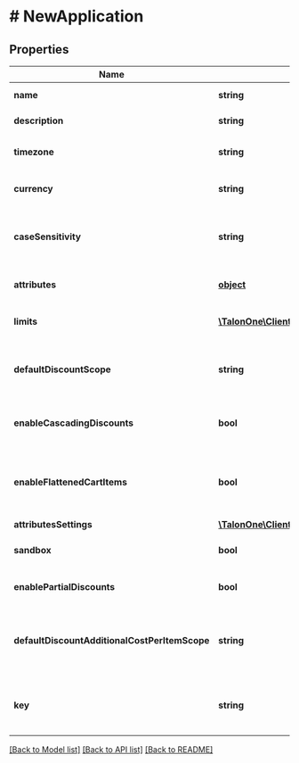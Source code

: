 # # NewApplication

## Properties

Name | Type | Description | Notes
------------ | ------------- | ------------- | -------------
**name** | **string** | The name of this application. | 
**description** | **string** | A longer description of the application. | [optional] 
**timezone** | **string** | A string containing an IANA timezone descriptor. | 
**currency** | **string** | The default currency for new customer sessions. | 
**caseSensitivity** | **string** | The case sensitivity behavior to check coupon codes in the campaigns of this Application. | [optional] 
**attributes** | [**object**](.md) | Arbitrary properties associated with this campaign. | [optional] 
**limits** | [**\TalonOne\Client\Model\LimitConfig[]**](LimitConfig.md) | Default limits for campaigns created in this application. | [optional] 
**defaultDiscountScope** | **string** | The default scope to apply &#x60;setDiscount&#x60; effects on if no scope was provided with the effect. | [optional] 
**enableCascadingDiscounts** | **bool** | Indicates if discounts should cascade for this Application. | [optional] 
**enableFlattenedCartItems** | **bool** | Indicates if cart items of quantity larger than one should be separated into different items of quantity one. | [optional] 
**attributesSettings** | [**\TalonOne\Client\Model\AttributesSettings**](AttributesSettings.md) |  | [optional] 
**sandbox** | **bool** | Indicates if this is a live or sandbox Application. | [optional] 
**enablePartialDiscounts** | **bool** | Indicates if this Application supports partial discounts. | [optional] 
**defaultDiscountAdditionalCostPerItemScope** | **string** | The default scope to apply &#x60;setDiscountPerItem&#x60; effects on if no scope was provided with the effect. | [optional] 
**key** | **string** | Hex key for HMAC-signing API calls as coming from this application (16 hex digits). | [optional] 

[[Back to Model list]](../../README.md#documentation-for-models) [[Back to API list]](../../README.md#documentation-for-api-endpoints) [[Back to README]](../../README.md)


